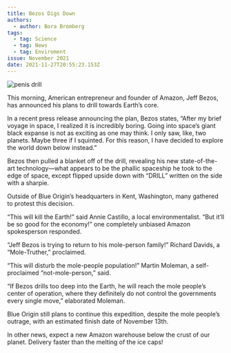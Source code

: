 ```yaml
---
title: Bezos Digs Down
authors:
  - author: Bora Bromberg
tags:
  - tag: Science
  - tag: News
  - tag: Enviroment
issue: November 2021
date: 2021-11-27T20:55:23.153Z
---
```

![penis drill](/assets/drill.png "penis drill")

This morning, American entrepreneur and founder of Amazon, Jeff Bezos, has announced his plans to drill towards Earth’s core. 

In a recent press release announcing the plan, Bezos states, “After my brief voyage in space, I realized it is incredibly boring. Going into space’s giant black expanse is not as exciting as one may think. I only saw, like, two planets. Maybe three if I squinted. For this reason, I have decided to explore the world down below instead.”

Bezos then pulled a blanket off of the drill, revealing his new state-of-the-art technology—what appears to be the phallic spaceship he took to the edge of space, except flipped upside down with “DRILL” written on the side with a sharpie. 

Outside of Blue Origin’s headquarters in Kent, Washington, many gathered to protest this decision. 

“This will kill the Earth!” said Annie Castillo, a local environmentalist. “But it’ll be so good for the economy!” one completely unbiased Amazon spokesperson responded.

“Jeff Bezos is trying to return to his mole-person family!” Richard Davids, a “Mole-Truther,” proclaimed.

“This will disturb the mole-people population!” Martin Moleman, a self-proclaimed “not-mole-person,” said.

“If Bezos drills too deep into the Earth, he will reach the mole people’s center of operation, where they definitely do not control the governments every single move,” elaborated Moleman.

Blue Origin still plans to continue this expedition, despite the mole people’s outrage, with an estimated finish date of November 13th. 

In other news, expect a new Amazon warehouse below the crust of our planet. Delivery faster than the melting of the ice caps!